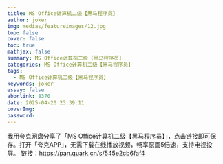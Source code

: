 ```yaml
---
title: MS Office计算机二级【黑马程序员】
author: joker
img: medias/featureimages/12.jpg
top: false
cover: false
toc: true
mathjax: false
summary: MS Office计算机二级【黑马程序员】
categories: MS Office计算机二级【黑马程序员】
tags:
  - MS Office计算机二级【黑马程序员】
keywords: joker
essay: false
abbrlink: 8370
date: 2025-04-20 23:39:11
coverImg:
password:
---
```


我用夸克网盘分享了「MS Office计算机二级【黑马程序员】」，点击链接即可保存。打开「夸克APP」，无需下载在线播放视频，畅享原画5倍速，支持电视投屏。
链接：https://pan.quark.cn/s/545e2cb6faf4
